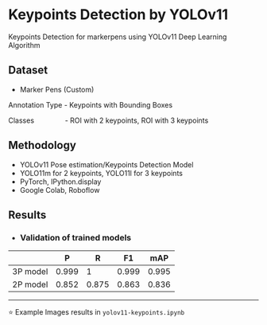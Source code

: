 # Keypoints Detection by YOLOv11
Keypoints Detection for markerpens using YOLOv11 Deep Learning Algorithm

## Dataset
- Marker Pens (Custom)

Annotation Type - Keypoints with Bounding Boxes

Classes &nbsp; &nbsp; &nbsp; &nbsp; &nbsp; &nbsp; &ensp; - ROI with 2 keypoints, ROI with 3 keypoints

## Methodology
- YOLOv11 Pose estimation/Keypoints Detection Model
- YOLO11m for 2 keypoints, YOLO11l for 3 keypoints
- PyTorch, IPython.display
- Google Colab, Roboflow

## Results
- ### Validation of trained models

|          | P     | R     | F1    | mAP   |
| ---------| ----- | ----- | ----- | ----- |
| 3P model | 0.999 | 1     | 0.999 | 0.995 |
| 2P model | 0.852 | 0.875 | 0.863 | 0.836 |

---
⭐ Example Images results in `yolov11-keypoints.ipynb`
